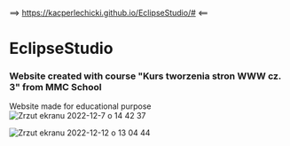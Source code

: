 ==> https://kacperlechicki.github.io/EclipseStudio/# <==


# EclipseStudio

### Website created with course "Kurs tworzenia stron WWW cz. 3" from MMC School
Website made for educational purpose
![Zrzut ekranu 2022-12-7 o 14 42 37](https://user-images.githubusercontent.com/118530164/206194752-106a2201-a40d-40b1-b1fb-f54c8185a5ec.png)

![Zrzut ekranu 2022-12-12 o 13 04 44](https://user-images.githubusercontent.com/118530164/207040786-7e29cba2-9a24-4264-be5d-3b7d298079aa.png)
